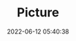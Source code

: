 ---
weight: 1
images:
- /images/edited/10.jpeg
title: Picture
date: 2022-06-12 05:40:38
tags: [luminarneo,work,ILCE-7M3,28.0]
---